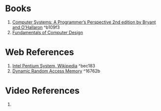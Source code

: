 # Books
1. [Computer Systems: A Programmer’s Perspective 2nd edition by Bryant and O'Hallaron](https://drive.google.com/file/d/1ebm3tvTFA-CWXYMI5V0ESwe0iM6Fv0xW/view?usp=sharing) ^b109f3
2. [Fundamentals of Computer Design](https://drive.google.com/file/d/1ebm3tvTFA-CWXYMI5V0ESwe0iM6Fv0xW/view?usp=sharing)

# Web References
1. [Intel Pentium System, Wikipedia](https://en.wikipedia.org/wiki/Pentium) ^bec183
2. [Dynamic Random Access Memory](https://en.wikipedia.org/wiki/Dynamic_random-access_memory)  ^16762b


# Video References
1. 

